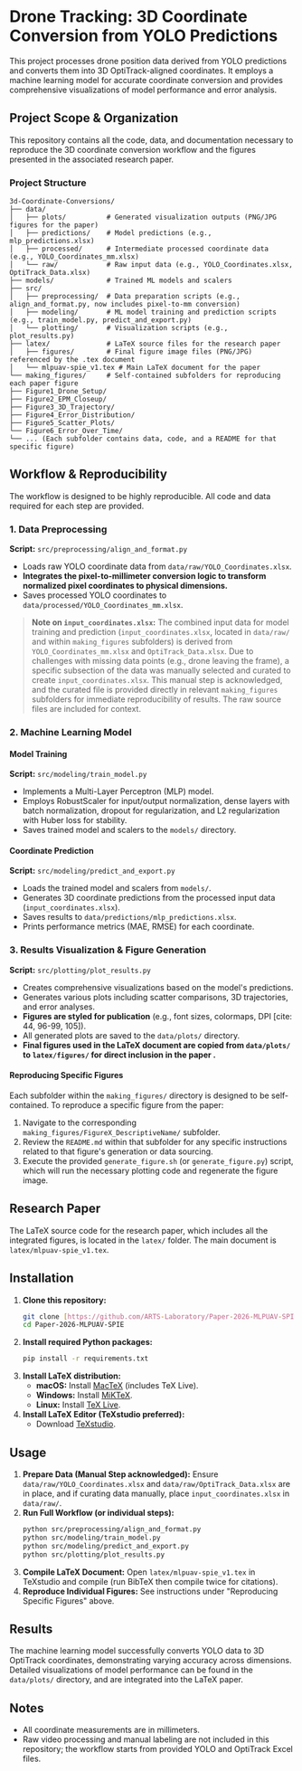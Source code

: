 # Drone Tracking: 3D Coordinate Conversion from YOLO Predictions

This project processes drone position data derived from YOLO predictions and converts them into 3D OptiTrack-aligned coordinates. It employs a machine learning model for accurate coordinate conversion and provides comprehensive visualizations of model performance and error analysis.

## Project Scope & Organization

This repository contains all the code, data, and documentation necessary to reproduce the 3D coordinate conversion workflow and the figures presented in the associated research paper.

### Project Structure
```
3d-Coordinate-Conversions/
├── data/
│   ├── plots/          # Generated visualization outputs (PNG/JPG figures for the paper)
│   ├── predictions/    # Model predictions (e.g., mlp_predictions.xlsx)
│   ├── processed/      # Intermediate processed coordinate data (e.g., YOLO_Coordinates_mm.xlsx)
│   └── raw/            # Raw input data (e.g., YOLO_Coordinates.xlsx, OptiTrack_Data.xlsx)
├── models/             # Trained ML models and scalers
├── src/
│   ├── preprocessing/  # Data preparation scripts (e.g., align_and_format.py, now includes pixel-to-mm conversion)
│   ├── modeling/       # ML model training and prediction scripts (e.g., train_model.py, predict_and_export.py)
│   └── plotting/       # Visualization scripts (e.g., plot_results.py)
├── latex/              # LaTeX source files for the research paper
│   ├── figures/        # Final figure image files (PNG/JPG) referenced by the .tex document 
│   └── mlpuav-spie_v1.tex # Main LaTeX document for the paper
└── making_figures/     # Self-contained subfolders for reproducing each paper figure
├── Figure1_Drone_Setup/
├── Figure2_EPM_Closeup/
├── Figure3_3D_Trajectory/
├── Figure4_Error_Distribution/
├── Figure5_Scatter_Plots/
└── Figure6_Error_Over_Time/
└── ... (Each subfolder contains data, code, and a README for that specific figure)
```
## Workflow & Reproducibility

The workflow is designed to be highly reproducible. All code and data required for each step are provided.

### 1. Data Preprocessing

**Script:** `src/preprocessing/align_and_format.py`
- Loads raw YOLO coordinate data from `data/raw/YOLO_Coordinates.xlsx`.
- **Integrates the pixel-to-millimeter conversion logic to transform normalized pixel coordinates to physical dimensions.**
- Saves processed YOLO coordinates to `data/processed/YOLO_Coordinates_mm.xlsx`.

> **Note on `input_coordinates.xlsx`:** The combined input data for model training and prediction (`input_coordinates.xlsx`, located in `data/raw/` and within `making_figures` subfolders) is derived from `YOLO_Coordinates_mm.xlsx` and `OptiTrack_Data.xlsx`. Due to challenges with missing data points (e.g., drone leaving the frame), a specific subsection of the data was manually selected and curated to create `input_coordinates.xlsx`. This manual step is acknowledged, and the curated file is provided directly in relevant `making_figures` subfolders for immediate reproducibility of results. The raw source files are included for context.

### 2. Machine Learning Model

#### Model Training
**Script:** `src/modeling/train_model.py`
- Implements a Multi-Layer Perceptron (MLP) model.
- Employs RobustScaler for input/output normalization, dense layers with batch normalization, dropout for regularization, and L2 regularization with Huber loss for stability.
- Saves trained model and scalers to the `models/` directory.

#### Coordinate Prediction
**Script:** `src/modeling/predict_and_export.py`
- Loads the trained model and scalers from `models/`.
- Generates 3D coordinate predictions from the processed input data (`input_coordinates.xlsx`).
- Saves results to `data/predictions/mlp_predictions.xlsx`.
- Prints performance metrics (MAE, RMSE) for each coordinate.

### 3. Results Visualization & Figure Generation

**Script:** `src/plotting/plot_results.py`
- Creates comprehensive visualizations based on the model's predictions.
- Generates various plots including scatter comparisons, 3D trajectories, and error analyses.
- **Figures are styled for publication** (e.g., font sizes, colormaps, DPI [cite: 44, 96-99, 105]).
- All generated plots are saved to the `data/plots/` directory.
- **Final figures used in the LaTeX document are copied from `data/plots/` to `latex/figures/` for direct inclusion in the paper .**

#### Reproducing Specific Figures

Each subfolder within the `making_figures/` directory is designed to be self-contained. To reproduce a specific figure from the paper:
1.  Navigate to the corresponding `making_figures/FigureX_DescriptiveName/` subfolder.
2.  Review the `README.md` within that subfolder for any specific instructions related to that figure's generation or data sourcing.
3.  Execute the provided `generate_figure.sh` (or `generate_figure.py`) script, which will run the necessary plotting code and regenerate the figure image.

## Research Paper

The LaTeX source code for the research paper, which includes all the integrated figures, is located in the `latex/` folder. The main document is `latex/mlpuav-spie_v1.tex`.

## Installation

1.  **Clone this repository:**
    ```bash
    git clone [https://github.com/ARTS-Laboratory/Paper-2026-MLPUAV-SPIE.git](https://github.com/ARTS-Laboratory/Paper-2026-MLPUAV-SPIE.git)
    cd Paper-2026-MLPUAV-SPIE
    ```
2.  **Install required Python packages:**
    ```bash
    pip install -r requirements.txt
    ```
3.  **Install LaTeX distribution:**
    * **macOS:** Install [MacTeX](https://www.tug.org/mactex/) (includes TeX Live).
    * **Windows:** Install [MiKTeX](https://miktex.org/download).
    * **Linux:** Install [TeX Live](https://www.tug.org/texlive/acquire-iso.html).
4.  **Install LaTeX Editor (TeXstudio preferred):**
    * Download [TeXstudio](https://www.texstudio.org/).

## Usage

1.  **Prepare Data (Manual Step acknowledged):** Ensure `data/raw/YOLO_Coordinates.xlsx` and `data/raw/OptiTrack_Data.xlsx` are in place, and if curating data manually, place `input_coordinates.xlsx` in `data/raw/`.
2.  **Run Full Workflow (or individual steps):**
    ```bash
    python src/preprocessing/align_and_format.py
    python src/modeling/train_model.py
    python src/modeling/predict_and_export.py
    python src/plotting/plot_results.py
    ```
3.  **Compile LaTeX Document:** Open `latex/mlpuav-spie_v1.tex` in TeXstudio and compile (run BibTeX then compile twice for citations).
4.  **Reproduce Individual Figures:** See instructions under "Reproducing Specific Figures" above.

## Results

The machine learning model successfully converts YOLO data to 3D OptiTrack coordinates, demonstrating varying accuracy across dimensions. Detailed visualizations of model performance can be found in the `data/plots/` directory, and are integrated into the LaTeX paper.

## Notes
-   All coordinate measurements are in millimeters.
-   Raw video processing and manual labeling are not included in this repository; the workflow starts from provided YOLO and OptiTrack Excel files.
